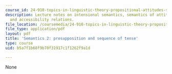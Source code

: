 ```yaml
---
course_id: 24-910-topics-in-linguistic-theory-propositional-attitudes-spring-2009
description: Lecture notes on intensional semantics, semantics of attitude predicates,
  and accessibility relations.
file_location: /coursemedia/24-910-topics-in-linguistic-theory-propositional-attitudes-spring-2009/b5a7f1b68f9b70f31917c1f1262f9a1d_MIT24_910s09_lec03.pdf
file_type: application/pdf
layout: pdf
title: 'Semantics 2: presupposition and sequence of tense'
type: course
uid: b5a7f1b68f9b70f31917c1f1262f9a1d

---
```

None